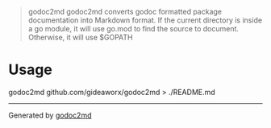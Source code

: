 

> godoc2md
godoc2md converts godoc formatted package documentation into Markdown format.
If the current directory is inside a go module, it will use go.mod to find the
source to document. Otherwise, it will use $GOPATH

# Usage

godoc2md github.com/gideaworx/godoc2md > ./README.md






- - -
Generated by [godoc2md](http://godoc.org/github.com/gideaworx/godoc2md)
